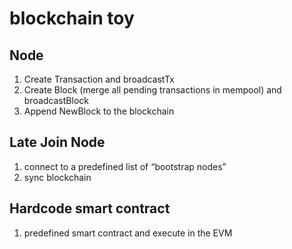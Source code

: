 # blockchain toy


## Node 
1. Create Transaction and broadcastTx
2. Create Block (merge all pending transactions in mempool) and broadcastBlock
3. Append NewBlock to the blockchain

## Late Join Node
1. connect to a predefined list of “bootstrap nodes”
2. sync blockchain

## Hardcode smart contract
1. predefined smart contract and execute in the EVM
